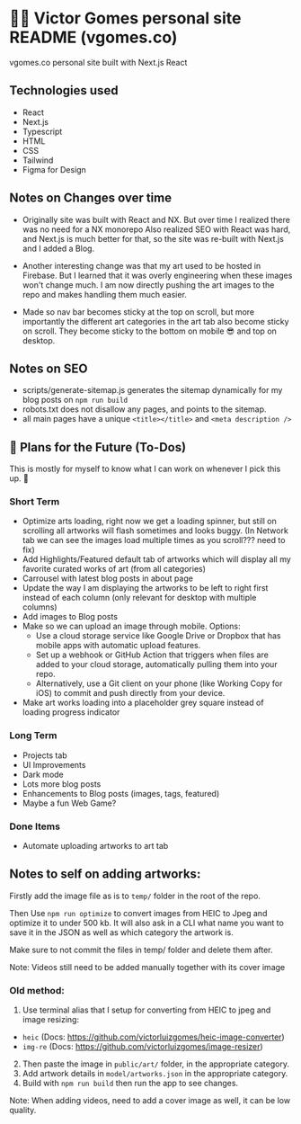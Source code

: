 # 👨‍💻 Victor Gomes personal site README (vgomes.co)

vgomes.co personal site built with Next.js React

## Technologies used

- React
- Next.js
- Typescript
- HTML
- CSS
- Tailwind
- Figma for Design

## Notes on Changes over time

- Originally site was built with React and NX.
  But over time I realized there was no need for a NX monorepo
  Also realized SEO with React was hard, and Next.js is much better for that,
  so the site was re-built with Next.js and I added a Blog.

- Another interesting change was that my art used to be hosted in Firebase.
  But I learned that it was overly engineering when these images won't change much.
  I am now directly pushing the art images to the repo and makes handling them much easier.

- Made so nav bar becomes sticky at the top on scroll, but more importantly the different art categories in the art tab also become sticky on scroll. They become sticky to the bottom on mobile 😎 and top on desktop.

## Notes on SEO

- scripts/generate-sitemap.js generates the sitemap dynamically for my blog posts on `npm run build`
- robots.txt does not disallow any pages, and points to the sitemap.
- all main pages have a unique `<title></title>` and `<meta description />`

## 🚀 Plans for the Future (To-Dos)

This is mostly for myself to know what I can work on whenever I pick this up. 🤷

### Short Term

- Optimize arts loading, right now we get a loading spinner, but still on scrolling all artworks will flash sometimes and looks buggy. (In Network tab we can see the images load multiple times as you scroll??? need to fix)
- Add Highlights/Featured default tab of artworks which will display all my favorite curated works of art (from all categories)
- Carrousel with latest blog posts in about page
- Update the way I am displaying the artworks to be left to right first instead of each column (only relevant for desktop with multiple columns)
- Add images to Blog posts
- Make so we can upload an image through mobile. Options:
  - Use a cloud storage service like Google Drive or Dropbox that has mobile apps with automatic upload features.
  - Set up a webhook or GitHub Action that triggers when files are added to your cloud storage, automatically pulling them into your repo.
  - Alternatively, use a Git client on your phone (like Working Copy for iOS) to commit and push directly from your device.
- Make art works loading into a placeholder grey square instead of loading progress indicator

### Long Term

- Projects tab
- UI Improvements
- Dark mode
- Lots more blog posts
- Enhancements to Blog posts (images, tags, featured)
- Maybe a fun Web Game?

### Done Items

- Automate uploading artworks to art tab

## Notes to self on adding artworks:

Firstly add the image file as is to `temp/` folder in the root of the repo.

Then Use `npm run optimize` to convert images from HEIC to Jpeg and optimize it to under 500 kb.
It will also ask in a CLI what name you want to save it in the JSON as well as which category the artwork is.

Make sure to not commit the files in temp/ folder and delete them after.

Note: Videos still need to be added manually together with its cover image

### Old method:

1. Use terminal alias that I setup for converting from HEIC to jpeg and image resizing:

- `heic` (Docs: https://github.com/victorluizgomes/heic-image-converter)
- `img-re` (Docs: https://github.com/victorluizgomes/image-resizer)

2. Then paste the image in `public/art/` folder, in the appropriate category.
3. Add artwork details in `model/artworks.json` in the appropriate category.
4. Build with `npm run build` then run the app to see changes.

Note: When adding videos, need to add a cover image as well, it can be low quality.
